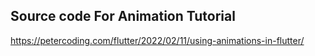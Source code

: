 
## Source code For Animation Tutorial

https://petercoding.com/flutter/2022/02/11/using-animations-in-flutter/
